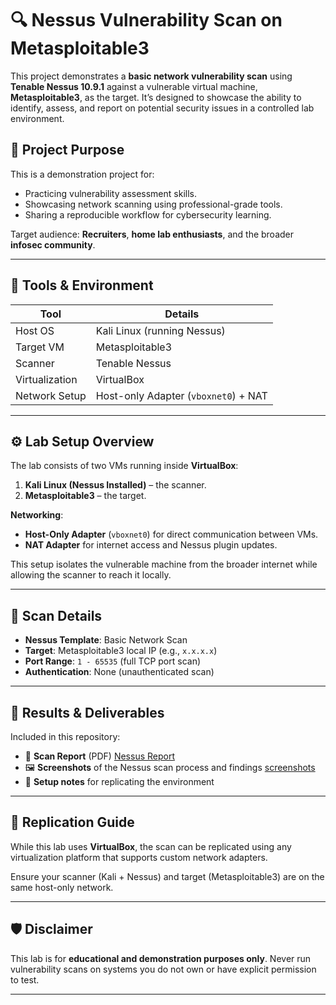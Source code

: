 # 🔍 Nessus Vulnerability Scan on Metasploitable3

This project demonstrates a **basic network vulnerability scan** using **Tenable Nessus 10.9.1** against a vulnerable virtual machine, **Metasploitable3**, as the target. It’s designed to showcase the ability to identify, assess, and report on potential security issues in a controlled lab environment.

## 🎯 Project Purpose

This is a demonstration project for:
- Practicing vulnerability assessment skills.
- Showcasing network scanning using professional-grade tools.
- Sharing a reproducible workflow for cybersecurity learning.

Target audience: **Recruiters**, **home lab enthusiasts**, and the broader **infosec community**.

---

## 🧰 Tools & Environment

| Tool           | Details                                |
|----------------|----------------------------------------|
| Host OS        | Kali Linux (running Nessus)            |
| Target VM      | Metasploitable3                        |
| Scanner        | Tenable Nessus                         |
| Virtualization | VirtualBox                             |
| Network Setup  | Host-only Adapter (`vboxnet0`) + NAT   |

---

## ⚙️ Lab Setup Overview

The lab consists of two VMs running inside **VirtualBox**:

1. **Kali Linux (Nessus Installed)** – the scanner.
2. **Metasploitable3** – the target.

**Networking**:
- **Host-Only Adapter** (`vboxnet0`) for direct communication between VMs.
- **NAT Adapter** for internet access and Nessus plugin updates.

This setup isolates the vulnerable machine from the broader internet while allowing the scanner to reach it locally.

---

## 🚀 Scan Details

- **Nessus Template**: Basic Network Scan
- **Target**: Metasploitable3 local IP (e.g., `x.x.x.x`)
- **Port Range**: `1 - 65535` (full TCP port scan)
- **Authentication**: None (unauthenticated scan)

---

## 📸 Results & Deliverables

Included in this repository:
- 📄 **Scan Report** (PDF) [Nessus Report](./Basic%20Net%20Scan.pdf/)
- 🖼️ **Screenshots** of the Nessus scan process and findings [screenshots](./screenshots/)
- 📝 **Setup notes** for replicating the environment

---

## 🔁 Replication Guide

While this lab uses **VirtualBox**, the scan can be replicated using any virtualization platform that supports custom network adapters.

Ensure your scanner (Kali + Nessus) and target (Metasploitable3) are on the same host-only network.

---

## 🛡️ Disclaimer

This lab is for **educational and demonstration purposes only**. Never run vulnerability scans on systems you do not own or have explicit permission to test.

---
